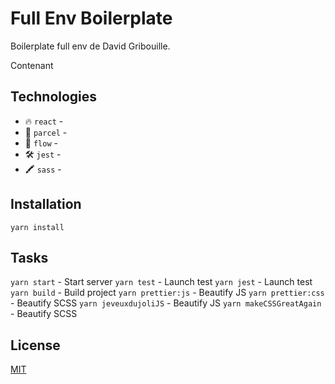 # Full Env Boilerplate

Boilerplate full env de David Gribouille. 

Contenant 

## Technologies

- 🔥  `react` - 
- 🤖  `parcel` - 
- 🎥  `flow` - 
- 🛠  `jest` - 
- 🖍 `sass` - 

## Installation

`yarn install`

## Tasks

`yarn start` - Start server 
`yarn test` - Launch test
`yarn jest` - Launch test
`yarn build` - Build project
`yarn prettier:js` - Beautify JS
`yarn prettier:css` - Beautify SCSS
`yarn jeveuxdujoliJS` - Beautify JS
`yarn makeCSSGreatAgain` - Beautify SCSS

## License
[MIT](https://choosealicense.com/licenses/mit/)
